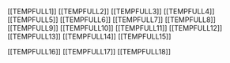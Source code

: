 [[TEMPFULL1]]
[[TEMPFULL2]]
[[TEMPFULL3]]
[[TEMPFULL4]]
[[TEMPFULL5]]
[[TEMPFULL6]]
[[TEMPFULL7]]
[[TEMPFULL8]]
[[TEMPFULL9]]
[[TEMPFULL10]]
[[TEMPFULL11]]
[[TEMPFULL12]]
[[TEMPFULL13]]
[[TEMPFULL14]]
[[TEMPFULL15]]

[[TEMPFULL16]]
[[TEMPFULL17]]
[[TEMPFULL18]]
